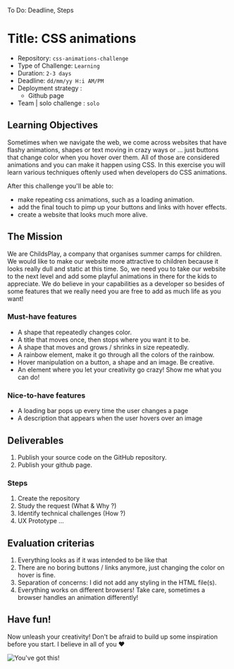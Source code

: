 To Do: Deadline, Steps

# Title: CSS animations

- Repository: `css-animations-challenge`
- Type of Challenge: `Learning`
- Duration: `2-3 days`
- Deadline: `dd/mm/yy H:i AM/PM`
- Deployment strategy :
	- Github page
- Team | solo challenge : `solo`


## Learning Objectives
Sometimes when we navigate the web, we come across websites that have flashy animations, shapes or text moving in crazy ways or ... just buttons that change color when you hover over them. All of those are considered animations and you can make it happen using CSS. In this exercise you will learn various techniques oftenly used when developers do CSS animations.

After this challenge you'll be able to:

- make repeating css animations, such as a loading animation.
- add the final touch to pimp up your buttons and links with hover effects.
- create a website that looks much more alive.

## The Mission
We are ChildsPlay, a company that organises summer camps for children. We would like to make our website more attractive to children because it looks really dull and static at this time. So, we need you to take our website to the next level and add some playful animations in there for the kids to appreciate. We do believe in your capabilities as a developer so besides of some features that we really need you are free to add as much life as you want!

### Must-have features

- A shape that repeatedly changes color.
- A title that moves once, then stops where you want it to be.
- A shape that moves and grows / shrinks in size repeatedly.
- A rainbow element, make it go through all the colors of the rainbow.
- Hover manipulation on a button, a shape and an image. Be creative.
- An element where you let your creativity go crazy! Show me what you can do!

### Nice-to-have features

- A loading bar pops up every time the user changes a page
- A description that appears when the user hovers over an image

## Deliverables
1. Publish your source code on the GitHub repository.
2. Publish your github page.

### Steps
1. Create the repository
2. Study the request (What & Why ?)
3. Identify technical challenges (How ?)
4. UX Prototype
...

## Evaluation criterias
1. Everything looks as if it was intended to be like that
2. There are no boring buttons / links anymore, just changing the color on hover is fine.
3. Separation of concerns: I did not add any styling in the HTML file(s).
4. Everything works on different browsers! Take care, sometimes a browser handles an animation differently!

## Have fun!

Now unleash your creativity! Don't be afraid to build up some inspiration before you start. I believe in all of you :heart:

![You've got this!](https://media.giphy.com/media/13N8crGK0Mi34c/giphy.gif)
